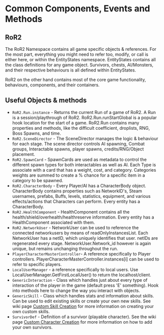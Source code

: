 # Common Components, Events and Methods

## RoR2
The RoR2 Namespace contains all game specific objects & references. For the most part, everything you might need to refer too, modify, or call is either here, or within the EntityStates namespace. EntityStates contains all the class definitions for any game object. Survivors, chests, AI/Monsters, and their respective behaviours is all defined within EntityStates.

RoR2 on the other hand contains most of the core game functionality, behaviours, components, and their containers.

## Useful Objects & methods

* `RoR2.Run.instance` - Returns the current Run of a game of RoR2. A Run is a session/playthrough of RoR2. RoR2.Run.runStartGlobal is a popular hook location for the start of a game. RoR2.Run contains many properties and methods, like the difficult coefficient, droplists, RNG, Boss Spawns, and time.
* `RoR2.SceneDirector` - The SceneDirector manages the logic & behaviour for each stage. The scene director controls AI spawning, Combat groups, Interactable spawns, player spawns, credits/RNG/Object placement.
* `RoR2.SpawnCard` - SpawnCards are used as metadata to control the different spawn types for both interactables as well as AI. Each Type is associate with a card that has a weight, cost, and category. Categories weights are summed to create a % chance for a specific item in a category to be spawned.
* `RoR2.CharacterBody` - Every Player/AI has a CharacterBody object. CharacterBody contains properties such as NetworkID's, Steam usernames, prefabs, Buffs, levels, statistics, equipment, and various effects/actions that Characters can perform. Every entity has a CharacterBody.
* `RoR2.HealthComponent` - HealthComponent contains all the health/shield/overhealth/healthreserve information. Every entity has a HealthComponent associated with them.
* `RoR2.NetworkUser` - NetworkUser can be used to reference the connected networkusers by means of readOnlyInstancesList. Each NetworkUser has a netID, which uniquely identifies that user. netIDs are regenerated every stage. NetworkUser.Network_id however is again unique, but remains unchanging throughout the run.
* `PlayerCharacterMasterController`- A reference specifically to Player controllers. PlayerCharacterMasterController.instances[i] can be used to refer to specific players.
* `LocalUserManager` - a reference specifically to local users. Use LocalUserManager.GetFirstLocalUser() to return the localhost/client.
* `GenericInteraction` - Class which handles just about every type of interaction of the player in the game (default press 'E' something). Hook into methods here to change the way you interact with objects.
* `GenericSkill` - Class which handles stats and information about skills. Can be used to edit existing skills or create your own new skills. See wiki page [Custom Skill Creation](https://risk-of-thunder.github.io/R2Wiki/Mod-Creation/Assets/Skills/) for more information on creating your own custom skills.
* `SurvivorDef` - Definition of a survivor (playable character). See the wiki page [Custom Character Creation](https://risk-of-thunder.github.io/R2Wiki/Mod-Creation/Assets/Character/) for more information on how to add your own survivors.